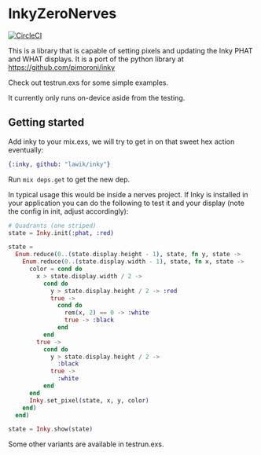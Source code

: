 # InkyZeroNerves

[![CircleCI](https://circleci.com/gh/pappersverk/inky.svg?style=svg)](https://circleci.com/gh/pappersverk/inky)

This is a library that is capable of setting pixels and updating the Inky PHAT and WHAT displays. It is a port of the python library at https://github.com/pimoroni/inky

Check out testrun.exs for some simple examples.

It currently only runs on-device aside from the testing.

## Getting started

Add inky to your mix.exs, we will try to get in on that sweet hex action eventually:

```elixir
{:inky, github: "lawik/inky"}
```

Run `mix deps.get` to get the new dep.

In typical usage this would be inside a nerves project. If Inky is installed in your application you can do the following to test it and your display (note the config in init, adjust accordingly):

```elixir
# Quadrants (one striped)
state = Inky.init(:phat, :red)

state =
  Enum.reduce(0..(state.display.height - 1), state, fn y, state ->
    Enum.reduce(0..(state.display.width - 1), state, fn x, state ->
      color = cond do
        x > state.display.width / 2 ->
          cond do
            y > state.display.height / 2 -> :red
            true ->
              cond do
                rem(x, 2) == 0 -> :white
                true -> :black
              end
          end
        true -> 
          cond do
            y > state.display.height / 2 ->
              :black
            true ->
              :white
          end
      end
      Inky.set_pixel(state, x, y, color)
    end)
  end)

state = Inky.show(state)
```

Some other variants are available in testrun.exs.
